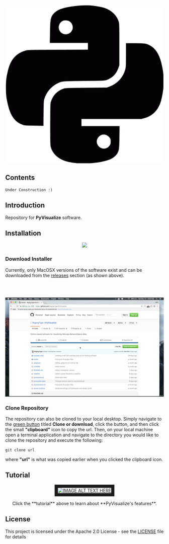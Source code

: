 <p align="center">
  <img src="https://github.com/RagingTiger/PyVisualize/raw/60129b2025b858a8cd2c81288fd3312a5598fa06/media/python_dark.gif"/>
</p>

## Contents
```
Under Construction :)
```

## Introduction

Repository for **PyVisualize** software.

## Installation
<p align="center">
  <img src="https://github.com/RagingTiger/gifs/raw/d7d63d1f79c726307a08a1c40ff7901ee9942f98/PyVisualizeDownloadInstallerTutorial.gif"/>
</p>

### Download Installer
Currently, only MacOSX versions of the software exist and can be downloaded
from the [releases](https://github.com/RagingTiger/PyVisualize/releases)
section (as shown above).

<br/>
<br/>

<p align="center">
  <img src="https://github.com/RagingTiger/gifs/raw/d7d63d1f79c726307a08a1c40ff7901ee9942f98/PyVisualizeGitCloneTutorial.gif"/>
</p>

### Clone Repository
The repository can also be cloned to your local desktop. Simply navigate to
the [green button](https://github.com/RagingTiger/PyVisualize) titled **Clone or download**, click the button, and then click
the small **"clipboard"** icon to copy the url. Then, on your local machine
open a terminal application and navigate to the directory you would like to
clone the repository and execute the following:

```
git clone url
```

where **"url"** is what was copied earlier when you clicked the clipboard icon.

## Tutorial
<p align="center">
  <a href="http://www.youtube.com/watch?feature=player_embedded&v=wsCRWob480Y" target="_blank"><img src="http://img.youtube.com/vi/wsCRWob480Y/0.jpg"
  alt="IMAGE ALT TEXT HERE" width="240" height="180" border="10" /></a>
</p>

<p align="center">
  Click the **tutorial** above to learn about **PyVisualize's features**.
</p>

## License
This project is licensed under the Apache 2.0 License - see the [LICENSE](https://github.com/RagingTiger/PyVisualize/blob/cd432c4d9fc8ac722cd7fa64657bf662592e5cc1/LICENSE) file for details
